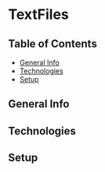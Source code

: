 # TextFiles


## Table of Contents
* [General Info](#general-info)
* [Technologies](#technologies)
* [Setup](#Setup)

## General Info


## Technologies


## Setup
